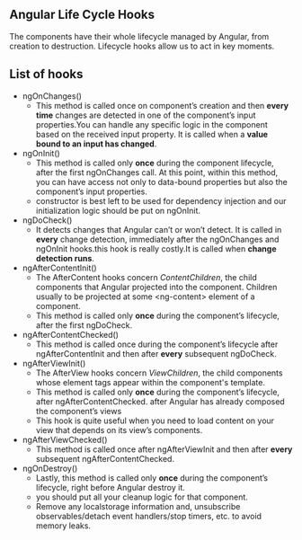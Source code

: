 ## Angular Life Cycle Hooks
The components have their whole lifecycle managed by Angular, from creation to destruction. Lifecycle hooks allow us to act in key moments.
## List of hooks
- ngOnChanges()  
  - This method is called once on component’s creation and then __every time__ changes are detected in one of the component’s input properties.You can handle any specific logic in the component based on the received input property. It is called when a __value bound to an input has changed__.
- ngOnInit()  
  - This method is called only __once__ during the component lifecycle, after the first ngOnChanges call. At this point, within this method, you can have access not only to data-bound properties but also the component’s input properties.
  - constructor is best left to be used for dependency injection and our initialization logic should be put on ngOnInit.
- ngDoCheck()
  -  It detects changes that Angular can’t or won’t detect. It is called in __every__ change detection, immediately after the ngOnChanges and ngOnInit hooks.this hook is really costly.It is called when __change detection runs__.
- ngAfterContentInit()
  - The AfterContent hooks concern _ContentChildren_, the child components that Angular projected into the component. Children usually to be projected at some \<ng-content> element of a component.
  - This method is called only __once__ during the component’s lifecycle, after the first ngDoCheck.
- ngAfterContentChecked()
  - This method is called once during the component’s lifecycle after ngAfterContentInit and then after __every__ subsequent ngDoCheck.
- ngAfterViewInit()
  - The AfterView hooks concern _ViewChildren_, the child components whose element tags appear within the component's template.
  - This method is called only __once__ during the component’s lifecycle, after ngAfterContentChecked. after Angular has already composed the component’s views 
  - This hook is quite useful when you need to load content on your view that depends on its view’s components.
- ngAfterViewChecked()
  - This method is called once after ngAfterViewInit and then after __every__ subsequent ngAfterContentChecked. 
- ngOnDestroy()
  - Lastly, this method is called only __once__ during the component’s lifecycle, right before Angular destroy it. 
  - you should put all your cleanup logic for that component. 
  - Remove any localstorage information and, unsubscribe observables/detach event handlers/stop timers, etc. to avoid memory leaks.
